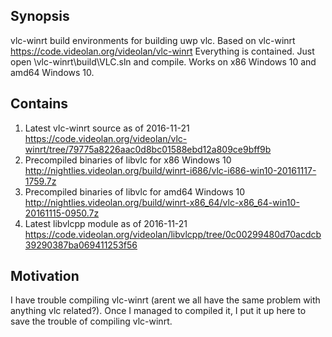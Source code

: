 ## Synopsis

vlc-winrt build environments for building uwp vlc. Based on vlc-winrt https://code.videolan.org/videolan/vlc-winrt Everything is contained. Just open \vlc-winrt\build\VLC.sln and compile. Works on x86 Windows 10 and amd64 Windows 10. 

## Contains

1. Latest vlc-winrt source as of 2016-11-21 https://code.videolan.org/videolan/vlc-winrt/tree/79775a8226aac0d8bc01588ebd12a809ce9bff9b
2. Precompiled binaries of libvlc for x86 Windows 10 http://nightlies.videolan.org/build/winrt-i686/vlc-i686-win10-20161117-1759.7z
3. Precompiled binaries of libvlc for amd64 Windows 10 http://nightlies.videolan.org/build/winrt-x86_64/vlc-x86_64-win10-20161115-0950.7z
4. Latest libvlcpp module as of 2016-11-21 https://code.videolan.org/videolan/libvlcpp/tree/0c00299480d70acdcb39290387ba069411253f56

## Motivation

I have trouble compiling vlc-winrt (arent we all have the same problem with anything vlc related?). Once I managed to compiled it, I put it up here to save the trouble of compiling vlc-winrt.
